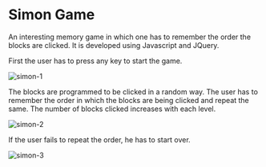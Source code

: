 # Simon Game 

An interesting memory game in which one has to remember the order the blocks are clicked. It is developed using Javascript and JQuery.

First the user has to press any key to start the game.

![simon-1](https://user-images.githubusercontent.com/99643989/172530369-a9aebbc7-0071-410f-8505-2e826ee100dd.png)

The blocks are programmed to be clicked in a random way. The user has to remember the order in which the blocks are being clicked and repeat the same. The number of blocks clicked increases with each level.

![simon-2](https://user-images.githubusercontent.com/99643989/172530382-3e539293-c3bf-4e04-9fdc-627d3eb38022.png)

If the user fails to repeat the order, he has to start over.

![simon-3](https://user-images.githubusercontent.com/99643989/172530390-6565bbae-fc11-41d0-b22d-8ba01151e8a7.png)
